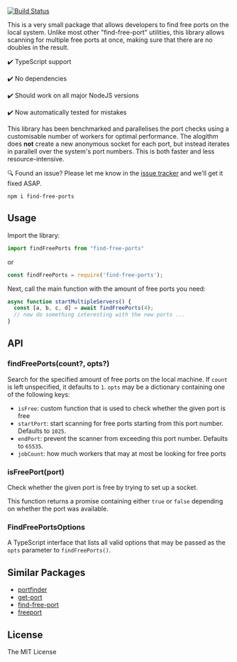[![Build Status](https://travis-ci.org/samvv/node-find-free-ports.svg?branch=master)](https://travis-ci.org/samvv/node-find-free-ports)

This is a very small package that allows developers to find free ports
on the local system. Unlike most other "find-free-port" utilities, this library
allows scanning for multiple free ports at once, making sure that there are no
doubles in the result.

✔️ TypeScript support 

✔️ No dependencies

✔️ Should work on all major NodeJS versions

✔️ Now automatically tested for mistakes

This library has been benchmarked and parallelises the port checks using a
customisable number of workers for optimal performance. The alogithm does
**not** create a new anonymous socket for each port, but instead iterates in
parallell over the system's port numbers. This is both faster and less
resource-intensive.

🔍 Found an issue? Please let me know in the [issue tracker][1] and we'll get
it fixed ASAP.

[1]: https://github.com/samvv/node-find-free-ports/issues

```
npm i find-free-ports
```

## Usage

Import the library:

```js
import findFreePorts from "find-free-ports"
```
or
```js
const findFreePorts = require('find-free-ports');
```

Next, call the main function with the amount of free ports you need:

```js
async function startMultipleServers() {
  const [a, b, c, d] = await findFreePorts(4);
  // now do something interesting with the new ports ...
}
```

## API

### findFreePorts(count?, opts?)

Search for the specified amount of free ports on the local machine. If `count`
is left unspecified, it defaults to `1`. `opts` may be a dictionary containing one
of the following keys:

 - `isFree`: custom function that is used to check whether the given port is free
 - `startPort`: start scanning for free ports starting from this port number.
     Defaults to `1025`.
 - `endPort`: prevent the scanner from exceeding this port number. Defaults to
    `65535`.
 - `jobCount`: how much workers that may at most be looking for free ports

### isFreePort(port)

Check whether the given port is free by trying to set up a socket.

This function returns a promise containing either `true` or `false` depending
on whether the port was available.

### FindFreePortsOptions

A TypeScript interface that lists all valid options that may be passed as the
`opts` parameter to `findFreePorts()`.

## Similar Packages

 - [portfinder](https://www.npmjs.com/package/portfinder)
 - [get-port](https://www.npmjs.com/package/get-port)
 - [find-free-port](https://www.npmjs.com/package/find-free-port)
 - [freeport](https://www.npmjs.com/package/freeport)

## License

The MIT License
